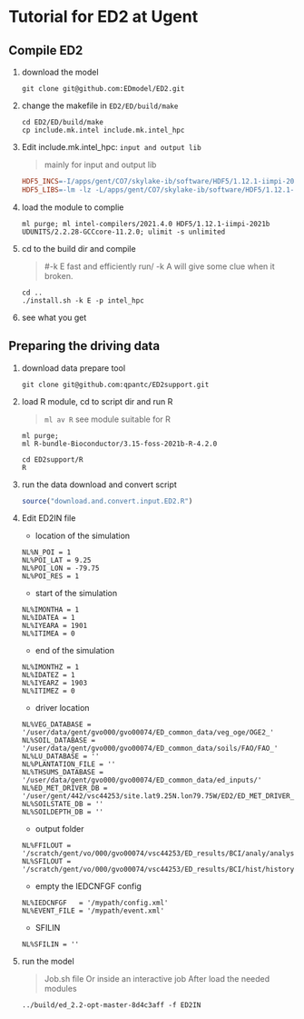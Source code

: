 # Tutorial for ED2 at Ugent

## Compile ED2

1. download the model
    ```git
    git clone git@github.com:EDmodel/ED2.git
    ```

2. change the makefile in `ED2/ED/build/make`
    ```shell
    cd ED2/ED/build/make
    cp include.mk.intel include.mk.intel_hpc
    ```

3. Edit include.mk.intel_hpc: `input and output lib`
    >  mainly for input and output lib
    ```Makefile
    HDF5_INCS=-I/apps/gent/CO7/skylake-ib/software/HDF5/1.12.1-iimpi-2021b/include
    HDF5_LIBS=-lm -lz -L/apps/gent/CO7/skylake-ib/software/HDF5/1.12.1-iimpi-2021b/bin -lhdf5 -lhdf5_fortran -lhdf5_hl
    ```
4. load the module to complie
    ```shell
    ml purge; ml intel-compilers/2021.4.0 HDF5/1.12.1-iimpi-2021b UDUNITS/2.2.28-GCCcore-11.2.0; ulimit -s unlimited
    ```
5. cd to the build dir and compile
    > #-k E fast and efficiently run/ -k A will give some clue when it broken.
    ```
    cd .. 
    ./install.sh -k E -p intel_hpc
    ```

6. see what you get
    > 

## Preparing the driving data

1. download data prepare tool
    ```git
    git clone git@github.com:qpantc/ED2support.git
    ```
2. load R module, cd to script dir and run R
    > `ml av R` see module suitable for R
    ```shell
    ml purge; 
    ml R-bundle-Bioconductor/3.15-foss-2021b-R-4.2.0 
    
    cd ED2support/R
    R
    ```

3. run the data download and convert script
    ```R
    source("download.and.convert.input.ED2.R")
    ```
4. Edit ED2IN file
   - location of the simulation
   ```shell
   NL%N_POI = 1
   NL%POI_LAT = 9.25
   NL%POI_LON = -79.75
   NL%POI_RES = 1
   ```
   - start of the simulation
   ```shell
   NL%IMONTHA = 1
   NL%IDATEA = 1
   NL%IYEARA = 1901
   NL%ITIMEA = 0
   ```
   - end of the simulation
   ```shell
   NL%IMONTHZ = 1
   NL%IDATEZ = 1
   NL%IYEARZ = 1903
   NL%ITIMEZ = 0
   ```

    - driver location
    ```shell
    NL%VEG_DATABASE = '/user/data/gent/gvo000/gvo00074/ED_common_data/veg_oge/OGE2_'
    NL%SOIL_DATABASE = '/user/data/gent/gvo000/gvo00074/ED_common_data/soils/FAO/FAO_'
    NL%LU_DATABASE = ''
    NL%PLANTATION_FILE = ''
    NL%THSUMS_DATABASE = '/user/data/gent/gvo000/gvo00074/ED_common_data/ed_inputs/'
    NL%ED_MET_DRIVER_DB = '/user/gent/442/vsc44253/site.lat9.25N.lon79.75W/ED2/ED_MET_DRIVER_HEADER'
    NL%SOILSTATE_DB = ''
    NL%SOILDEPTH_DB = ''
    ```
    - output folder
    ```shell
    NL%FFILOUT = '/scratch/gent/vo/000/gvo00074/vsc44253/ED_results/BCI/analy/analysis'
    NL%SFILOUT = '/scratch/gent/vo/000/gvo00074/vsc44253/ED_results/BCI/hist/history'
   ```
   - empty the IEDCNFGF config
   ```shell
   NL%IEDCNFGF   = '/mypath/config.xml'
   NL%EVENT_FILE = '/mypath/event.xml'
   ```

   - SFILIN
   ```shell
   NL%SFILIN = ''
   ```




5. run the model
   > Job.sh file Or inside an interactive job
   > After load the needed modules
   ```
   ../build/ed_2.2-opt-master-8d4c3aff -f ED2IN
   ```
